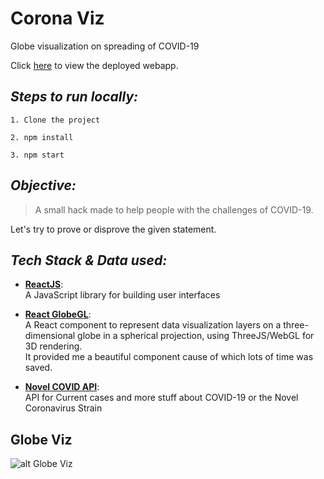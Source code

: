 # Corona Viz
Globe visualization on spreading of COVID-19
 
Click [here](https://coronaviz.netlify.com/) to view the deployed webapp.

## ***Steps to run locally:***
```
1. Clone the project

2. npm install

3. npm start
```


## ***Objective:***
> A small hack made to help people with the challenges of COVID-19.

Let's try to prove or disprove the given statement.

## ***Tech Stack & Data used:***
- <b>[ReactJS](https://reactjs.org/)</b>: <br/>
A JavaScript library for building user interfaces

- <b>[React GlobeGL](https://github.com/vasturiano/react-globe.gl)</b>: <br/>
 A React component to represent data visualization layers on a three-dimensional globe in a spherical projection, using ThreeJS/WebGL for 3D rendering. <br/>
 It provided me a beautiful component cause of which lots of time was saved.

- <b>[Novel COVID API](https://github.com/NovelCOVID/API)</b>: <br/> 
API for Current cases and more stuff about COVID-19 or the Novel Coronavirus Strain


## Globe Viz

![alt Globe Viz](https://user-images.githubusercontent.com/32517802/77255320-82914080-6c8c-11ea-84df-ae0ef7d0c6e2.png)